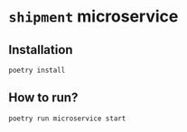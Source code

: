 # `shipment` microservice

## Installation
```shell
poetry install
```

## How to run?
```shell
poetry run microservice start
```